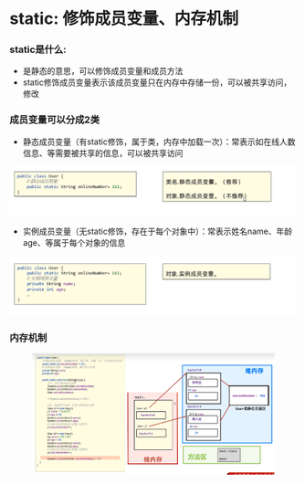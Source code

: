 # static: 修饰成员变量、内存机制

### static是什么:

* 是静态的意思，可以修饰成员变量和成员方法
* static修饰成员变量表示该成员变量只在内存中存储一份，可以被共享访问，修改

### 成员变量可以分成2类

* 静态成员变量（有static修饰，属于类，内存中加载一次）：常表示如在线人数信息、等需要被共享的信息，可以被共享访问

![](<../.gitbook/assets/image (13) (1).png>)

* 实例成员变量（无static修饰，存在于每个对象中）：常表示姓名name、年龄age、等属于每个对象的信息

![](<../.gitbook/assets/image (2) (1) (2).png>)

### 内存机制

<figure><img src="../.gitbook/assets/image (7) (2) (1) (1).png" alt=""><figcaption><p><br><br></p></figcaption></figure>
